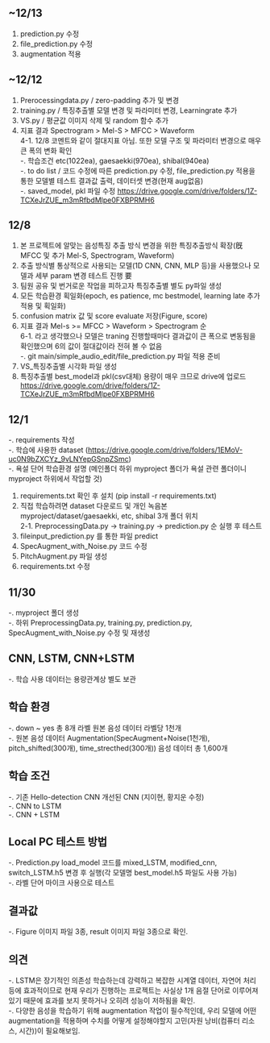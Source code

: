 ## ~12/13
1. prediction.py 수정
2. file_prediction.py 수정
3. augmentation 적용

## ~12/12
1. Prerocessingdata.py / zero-padding 추가 및 변경</br>
2. training.py / 특징추출별 모델 변경 및 파라미터 변경, Learningrate 추가</br>
3. VS.py / 평균값 이미지 삭제 및 random 함수 추가</br>
4. 지표 결과 Spectrogram > Mel-S > MFCC > Waveform</br>
 4-1. 12/8 코멘트와 같이 절대지표 아님. 또한 모델 구조 및 파라미터 변경으로 매우 큰 폭의 변화 확인</br>
-. 학습조건 etc(1022ea), gaesaekki(970ea), shibal(940ea)</br>
-. to do list / 코드 수정에 따른 prediction.py 수정, file_prediction.py 적용을 통한 모델별 테스트 결과값 출력, 데이터셋 변경(현재 aug없음)</br>
-. saved_model, pkl 파일 수정 https://drive.google.com/drive/folders/1Z-TCXeJrZUE_m3mRfbdMlpe0FXBPRMH6


## 12/8
1. 본 프로젝트에 알맞는 음성특징 추출 방식 변경을 위한 특징추출방식 확장(旣 MFCC 및 추가 Mel-S, Spectrogram, Waveform)</br>
2. 추출 방식별 통상적으로 사용되는 모델(1D CNN, CNN, MLP 등)을 사용했으나 모델과 세부 param 변경 테스트 진행 要<br>
3. 팀원 공유 및 번거로운 작업을 피하고자 특징추출별 별도 py파일 생성</br>
4. 모든 학습환경 획일화(epoch, es patience, mc bestmodel, learning late 추가적용 및 획일화)</br>
5. confusion matrix 값 및 score evaluate 저장(Figure, score)</br>
6. 지표 결과 Mel-s >= MFCC > Waveform > Spectrogram 순</br>
 6-1. 라고 생각했으나 모델은 traning 진행할때마다 결과값이 큰 폭으로 변동됨을 확인했으며 6의 값이 절대값이라 전혀 볼 수 없음</br>
-. git main/simple_audio_edit/file_prediction.py 파일 적용 준비</br>
7. VS_특징추출별 시각화 파일 생성
8. 특징추출별 best_model과 pkl(csv대체) 용량이 매우 크므로 drive에 업로드 https://drive.google.com/drive/folders/1Z-TCXeJrZUE_m3mRfbdMlpe0FXBPRMH6

## 12/1
-. requirements 작성</br>
-. 학습에 사용한 dataset (https://drive.google.com/drive/folders/1EMoV-uc0N9bZXCYz_9vLNYepGSnpZSmc)</br>
-. 욕설 단어 학습환경 설명 (메인폴더 하위 myproject 폴더가 욕설 관련 폴더이니 myproject 하위에서 작업할 것)</br>
1. requirements.txt 확인 후 설치 (pip install -r requirements.txt)</br>
2. 직접 학습하려면  dataset 다운로드 및 개인 녹음본 myproject/dataset/gaesaekki, etc, shibal 3개 폴더 위치</br>
2-1. PreprocessingData.py → training.py → prediction.py 순 실행 후 테스트</br>
3. fileinput_prediction.py 를 통한 파일 predict</br>
4. SpecAugment_with_Noise.py 코드 수정
5. PitchAugment.py 파일 생성
6. requirements.txt 수정

## 11/30
-. myproject 폴더 생성</br>
-. 하위 PreprocessingData.py, training.py, prediction.py, SpecAugment_with_Noise.py 수정 및 재생성

## CNN, LSTM, CNN+LSTM
-. 학습 사용 데이터는 용량관계상 별도 보관  

## 학습 환경
-. down ~ yes 총 8개 라벨 원본 음성 데이터 라벨당 1천개</br>
-. 원본 음성 데이터 Augmentation(SpecAugment+Noise(1천개), pitch_shifted(300개), time_strecthed(300개)) 음성 데이터 총 1,600개  

## 학습 조건
-. 기존 Hello-detection CNN 개선된 CNN (지이현, 황지운 수정)</br>
-. CNN to LSTM</br>
-. CNN + LSTM 

## Local PC 테스트 방법
-. Prediction.py load_model 코드를 mixed_LSTM, modified_cnn, switch_LSTM.h5 변경 후 실행(각 모델명 best_model.h5 파일도 사용 가능)</br>
-. 라벨 단어 마이크 사용으로 테스트

## 결과값
-. Figure 이미지 파일 3종, result 이미지 파일 3종으로 확인.

## 의견
-. LSTM은 장기적인 의존성 학습하는데 강력하고 복잡한 시계열 데이터, 자연어 처리 등에 효과적이므로 현재 우리가 진행하는 프로젝트는 사실상 1개 음절 단어로 이루어져 있기 때문에 효과를 보지 못하거나 오히려 성능이 저하됨을 확인.</br>
-. 다양한 음성을 학습하기 위해 augmentation 작업이 필수적인데, 우리 모델에 어떤 augmentation을 적용하며 수치를 어떻게 설정해야할지 고민(자원 낭비(컴퓨터 리소스, 시간))이 필요해보임.</br>
